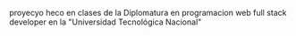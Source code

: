 proyecyo heco en clases de la Diplomatura en programacion web full stack developer en la "Universidad Tecnológica Nacional"
